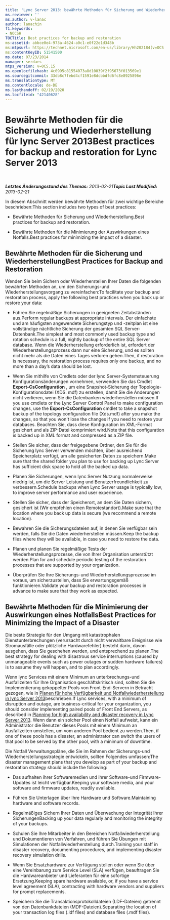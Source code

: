 ```yaml
---
title: 'Lync Server 2013: bewährte Methoden für Sicherung und Wiederherstellung'
ms.reviewer: ''
ms.author: v-lanac
author: lanachin
f1.keywords:
- NOCSH
TOCTitle: Best practices for backup and restoration
ms:assetid: abbce0e4-973a-4624-a0c1-e0f22e1d348b
ms:mtpsurl: https://technet.microsoft.com/en-us/library/Hh202184(v=OCS.15)
ms:contentKeyID: 51541500
ms.date: 07/23/2014
manager: serdars
mtps_version: v=OCS.15
ms.openlocfilehash: 4c0995c81554073a8d10039f2f95673f013569e1
ms.sourcegitcommit: 33db8c7febd4cf1591e8dcbbdfd6fc8e8925896e
ms.translationtype: MT
ms.contentlocale: de-DE
ms.lasthandoff: 02/19/2020
ms.locfileid: "42140628"
---
```

<div data-xmlns="http://www.w3.org/1999/xhtml">

<div class="topic" data-xmlns="http://www.w3.org/1999/xhtml" data-msxsl="urn:schemas-microsoft-com:xslt" data-cs="http://msdn.microsoft.com/">

<div data-asp="https://msdn2.microsoft.com/asp">

# <a name="best-practices-for-backup-and-restoration-for-lync-server-2013"></a><span data-ttu-id="ba26f-102">Bewährte Methoden für die Sicherung und Wiederherstellung für lync Server 2013</span><span class="sxs-lookup"><span data-stu-id="ba26f-102">Best practices for backup and restoration for Lync Server 2013</span></span>

</div>

<div id="mainSection">

<div id="mainBody">

<span> </span>

<span data-ttu-id="ba26f-103">_**Letztes Änderungsstand des Themas:** 2013-02-21_</span><span class="sxs-lookup"><span data-stu-id="ba26f-103">_**Topic Last Modified:** 2013-02-21_</span></span>

<span data-ttu-id="ba26f-104">In diesem Abschnitt werden bewährte Methoden für zwei wichtige Bereiche beschrieben:</span><span class="sxs-lookup"><span data-stu-id="ba26f-104">This section includes two types of best practices:</span></span>

  - <span data-ttu-id="ba26f-105">Bewährte Methoden für Sicherung und Wiederherstellung.</span><span class="sxs-lookup"><span data-stu-id="ba26f-105">Best practices for backup and restoration.</span></span>

  - <span data-ttu-id="ba26f-106">Bewährte Methoden für die Minimierung der Auswirkungen eines Notfalls.</span><span class="sxs-lookup"><span data-stu-id="ba26f-106">Best practices for minimizing the impact of a disaster.</span></span>

<div>

## <a name="best-practices-for-backup-and-restoration"></a><span data-ttu-id="ba26f-107">Bewährte Methoden für die Sicherung und Wiederherstellung</span><span class="sxs-lookup"><span data-stu-id="ba26f-107">Best Practices for Backup and Restoration</span></span>

<span data-ttu-id="ba26f-108">Wenden Sie beim Sichern oder Wiederherstellen Ihrer Daten die folgenden bewährten Methoden an, um den Sicherungs-und Wiederherstellungsvorgang zu vereinfachen:</span><span class="sxs-lookup"><span data-stu-id="ba26f-108">To facilitate your backup and restoration process, apply the following best practices when you back up or restore your data:</span></span>

  - <span data-ttu-id="ba26f-109">Führen Sie regelmäßige Sicherungen in geeigneten Zeitabständen aus.</span><span class="sxs-lookup"><span data-stu-id="ba26f-109">Perform regular backups at appropriate intervals.</span></span> <span data-ttu-id="ba26f-110">Der einfachste und am häufigsten angewendete Sicherungstyp und -zeitplan ist eine vollständige nächtliche Sicherung der gesamten SQL Server-Datenbank.</span><span class="sxs-lookup"><span data-stu-id="ba26f-110">The simplest and most commonly used backup type and rotation schedule is a full, nightly backup of the entire SQL Server database.</span></span> <span data-ttu-id="ba26f-111">Wenn die Wiederherstellung erforderlich ist, erfordert der Wiederherstellungsprozess dann nur eine Sicherung, und es sollten nicht mehr als die Daten eines Tages verloren gehen.</span><span class="sxs-lookup"><span data-stu-id="ba26f-111">Then, if restoration is necessary, the restoration process requires only one backup, and no more than a day’s data should be lost.</span></span>

  - <span data-ttu-id="ba26f-112">Wenn Sie mithilfe von Cmdlets oder der lync Server-Systemsteuerung Konfigurationsänderungen vornehmen, verwenden Sie das Cmdlet **Export-CsConfiguration** , um eine Snapshot-Sicherung der Topologie-Konfigurationsdatei (XDS. mdf) zu erstellen, damit Sie die Änderungen nicht verlieren, wenn Sie die Datenbanken wiederherstellen müssen.</span><span class="sxs-lookup"><span data-stu-id="ba26f-112">If you use cmdlets or the Lync Server Control Panel to make configuration changes, use the **Export-CsConfiguration** cmdlet to take a snapshot backup of the topology configuration file (Xds.mdf) after you make the changes, so that you won't lose the changes if you need to restore your databases.</span></span> <span data-ttu-id="ba26f-113">Beachten Sie, dass diese Konfiguration im XML-Format gesichert und als ZIP-Datei komprimiert wird.</span><span class="sxs-lookup"><span data-stu-id="ba26f-113">Note that this configuration is backed up in XML format and compressed as a ZIP file.</span></span>

  - <span data-ttu-id="ba26f-114">Stellen Sie sicher, dass der freigegebene Ordner, den Sie für die Sicherung lync Server verwenden möchten, über ausreichend Speicherplatz verfügt, um alle gesicherten Daten zu speichern.</span><span class="sxs-lookup"><span data-stu-id="ba26f-114">Make sure that the shared folder you plan to use for backing up Lync Server has sufficient disk space to hold all the backed up data.</span></span>

  - <span data-ttu-id="ba26f-115">Planen Sie Sicherungen, wenn lync Server Nutzung normalerweise niedrig ist, um die Server Leistung und Benutzerfreundlichkeit zu verbessern.</span><span class="sxs-lookup"><span data-stu-id="ba26f-115">Schedule backups when Lync Server usage is typically low, to improve server performance and user experience.</span></span>

  - <span data-ttu-id="ba26f-116">Stellen Sie sicher, dass der Speicherort, an dem Sie Daten sichern, gesichert ist (Wir empfehlen einen Remotestandort).</span><span class="sxs-lookup"><span data-stu-id="ba26f-116">Make sure that the location where you back up data is secure (we recommend a remote location).</span></span>

  - <span data-ttu-id="ba26f-117">Bewahren Sie die Sicherungsdateien auf, in denen Sie verfügbar sein werden, falls Sie die Daten wiederherstellen müssen.</span><span class="sxs-lookup"><span data-stu-id="ba26f-117">Keep the backup files where they will be available, in case you need to restore the data.</span></span>

  - <span data-ttu-id="ba26f-118">Planen und planen Sie regelmäßige Tests der Wiederherstellungsprozesse, die von Ihrer Organisation unterstützt werden.</span><span class="sxs-lookup"><span data-stu-id="ba26f-118">Plan for and schedule periodic testing of the restoration processes that are supported by your organization.</span></span>

  - <span data-ttu-id="ba26f-119">Überprüfen Sie Ihre Sicherungs-und Wiederherstellungsprozesse im voraus, um sicherzustellen, dass Sie erwartungsgemäß funktionieren.</span><span class="sxs-lookup"><span data-stu-id="ba26f-119">Validate your backup and restoration processes in advance to make sure that they work as expected.</span></span>

</div>

<div>

## <a name="best-practices-for-minimizing-the-impact-of-a-disaster"></a><span data-ttu-id="ba26f-120">Bewährte Methoden für die Minimierung der Auswirkungen eines Notfalls</span><span class="sxs-lookup"><span data-stu-id="ba26f-120">Best Practices for Minimizing the Impact of a Disaster</span></span>

<span data-ttu-id="ba26f-121">Die beste Strategie für den Umgang mit katastrophalen Dienstunterbrechungen (verursacht durch nicht verwaltbare Ereignisse wie Stromausfälle oder plötzliche Hardwarefehler) besteht darin, davon ausgehen, dass Sie geschehen werden, und entsprechend zu planen.</span><span class="sxs-lookup"><span data-stu-id="ba26f-121">The best strategy for dealing with disastrous service interruptions (caused by unmanageable events such as power outages or sudden hardware failures) is to assume they will happen, and to plan accordingly.</span></span>

<span data-ttu-id="ba26f-122">Wenn lync Services mit einem Minimum an unterbrechungs-und Ausfallzeiten für Ihre Organisation geschäftskritisch sind, sollten Sie die Implementierung gekoppelter Pools von Front-End-Servern in Betracht gezogen, wie in [Planen für hohe Verfügbarkeit und Notfallwiederherstellung in lync Server 2013](lync-server-2013-planning-for-high-availability-and-disaster-recovery.md)beschrieben.</span><span class="sxs-lookup"><span data-stu-id="ba26f-122">If Lync services, with a minimum of disruption and outage, are business-critical for your organization, you should consider implementing paired pools of Front End Servers, as described in [Planning for high availability and disaster recovery in Lync Server 2013](lync-server-2013-planning-for-high-availability-and-disaster-recovery.md).</span></span> <span data-ttu-id="ba26f-123">Wenn dann ein solcher Pool einen Notfall aufweist, kann ein Administrator die Benutzer dieses Pools mit einem Minimum an Ausfallzeiten umstellen, um vom anderen Pool bedient zu werden.</span><span class="sxs-lookup"><span data-stu-id="ba26f-123">Then, if one of these pools has a disaster, an administrator can switch the users of that pool to be served by the other pool, with a minimum of downtime.</span></span>

<span data-ttu-id="ba26f-124">Die Notfall Verwaltungspläne, die Sie im Rahmen der Sicherungs-und Wiederherstellungsstrategie entwickeln, sollten Folgendes umfassen:</span><span class="sxs-lookup"><span data-stu-id="ba26f-124">The disaster management plans that you develop as part of your backup and restoration strategy should include the following:</span></span>

  - <span data-ttu-id="ba26f-125">Das aufhalten ihrer Softwaremedien und ihrer Software-und Firmware-Updates ist leicht verfügbar.</span><span class="sxs-lookup"><span data-stu-id="ba26f-125">Keeping your software media, and your software and firmware updates, readily available.</span></span>

  - <span data-ttu-id="ba26f-126">Führen Sie Unterlagen über Ihre Hardware und Software.</span><span class="sxs-lookup"><span data-stu-id="ba26f-126">Maintaining hardware and software records.</span></span>

  - <span data-ttu-id="ba26f-127">Regelmäßiges Sichern Ihrer Daten und Überwachung der Integrität Ihrer Sicherungen</span><span class="sxs-lookup"><span data-stu-id="ba26f-127">Backing up your data regularly and monitoring the integrity of your backups.</span></span>

  - <span data-ttu-id="ba26f-128">Schulen Sie Ihre Mitarbeiter in den Bereichen Notfallwiederherstellung und Dokumentieren von Verfahren, und führen Sie Übungen mit Simulationen der Notfallwiederherstellung durch.</span><span class="sxs-lookup"><span data-stu-id="ba26f-128">Training your staff in disaster recovery, documenting procedures, and implementing disaster recovery simulation drills.</span></span>

  - <span data-ttu-id="ba26f-129">Wenn Sie Ersatzhardware zur Verfügung stellen oder wenn Sie über eine Vereinbarung zum Service Level (SLA) verfügen, beauftragen Sie die Hardwareanbieter und Lieferanten für eine sofortige Ersetzung.</span><span class="sxs-lookup"><span data-stu-id="ba26f-129">Keeping spare hardware available, or, if you have a service level agreement (SLA), contracting with hardware vendors and suppliers for prompt replacements.</span></span>

  - <span data-ttu-id="ba26f-130">Speichern Sie die Transaktionsprotokolldateien (LDF-Dateien) getrennt von den Datenbankdateien (MDF-Dateien).</span><span class="sxs-lookup"><span data-stu-id="ba26f-130">Separating the location of your transaction log files (.ldf files) and database files (.mdf files).</span></span>

</div>

</div>

<span> </span>

</div>

</div>

</div>

